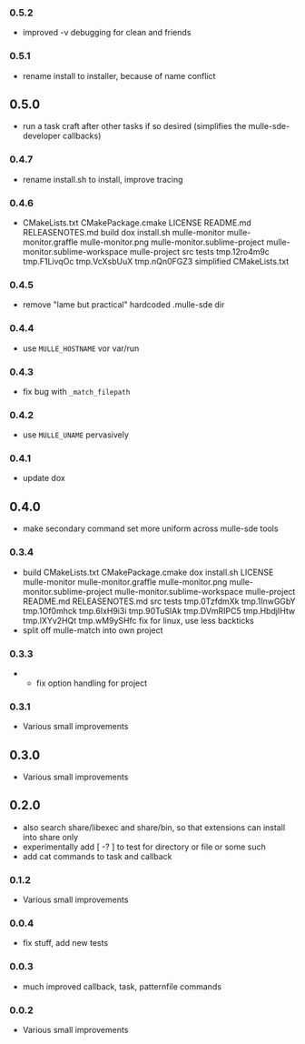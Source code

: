 ### 0.5.2

* improved -v debugging for clean and friends

### 0.5.1

* rename install to installer, because of name conflict

## 0.5.0

* run a task craft after other tasks if so desired (simplifies the mulle-sde-developer callbacks)


### 0.4.7

* rename install.sh to install, improve tracing

### 0.4.6

* CMakeLists.txt CMakePackage.cmake LICENSE README.md RELEASENOTES.md build dox install.sh mulle-monitor mulle-monitor.graffle mulle-monitor.png mulle-monitor.sublime-project mulle-monitor.sublime-workspace mulle-project src tests tmp.12ro4m9c tmp.F1LivqOc tmp.VcXsbUuX tmp.nQn0FGZ3 simplified CMakeLists.txt

### 0.4.5

* remove "lame but practical" hardcoded .mulle-sde dir

### 0.4.4

* use `MULLE_HOSTNAME` vor var/run

### 0.4.3

* fix bug with `_match_filepath`

### 0.4.2

* use `MULLE_UNAME` pervasively

### 0.4.1

* update dox

## 0.4.0

* make secondary command set more uniform across mulle-sde tools


### 0.3.4

* build CMakeLists.txt CMakePackage.cmake dox install.sh LICENSE mulle-monitor mulle-monitor.graffle mulle-monitor.png mulle-monitor.sublime-project mulle-monitor.sublime-workspace mulle-project README.md RELEASENOTES.md src tests tmp.0TzfdmXk tmp.1InwGGbY tmp.1Of0mhck tmp.6IxH9i3i tmp.90TuSlAk tmp.DVmRIPC5 tmp.HbdjIHtw tmp.lXYv2HQt tmp.wM9ySHfc fix for linux, use less backticks
* split off mulle-match into own project

### 0.3.3

* * fix option handling for project

### 0.3.1

* Various small improvements

## 0.3.0

* Various small improvements


## 0.2.0

* also search share/libexec and share/bin, so that extensions can install into share only
* experimentally add [ -? <pattern> ] to test for directory or file or some such
* add cat commands to task and callback


### 0.1.2

* Various small improvements

### 0.0.4

* fix stuff, add new tests

### 0.0.3

* much improved callback, task, patternfile commands

### 0.0.2

* Various small improvements
